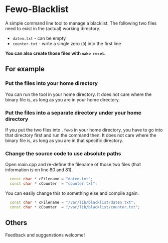 # Fewo-Blacklist

A simple command line tool to manage a blacklist.
The following two files need to exist in the (actual) working directory.

* `daten.txt` - can be empty
* `counter.txt` - write a single zero (`0`) into the first line

**You can also create those files with `make reset`.**

## For example

### Put the files into your home directory

You can run the tool in your home directory.
It does not care where the binary file is, as long as you are in your home directory.

### Put the files into a separate directory under your home directory

If you put the two files into `.fewo` in your home directory, you have to go into that directory first and run the command then.
It does not care where the binary file is, as long as you are in that specific directory.

### Change the source code to use absolute paths

Open main.cpp and re-define the filename of those two files (that information is on line 80 and 81).

``` C++
  const char * cFilename = "daten.txt";
  const char * cCounter  = "counter.txt";
```

You can easily change this to something else and compile again.

``` C++
  const char * cFilename = "/var/lib/blacklist/daten.txt";
  const char * cCounter  = "/var/lib/blacklist/counter.txt";
```

## Others

Feedback and suggenstions welcome!
